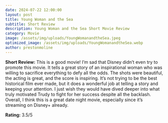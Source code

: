 ```yaml
---
date: 2024-07-22 12:00:00
layout: post
title: Young Woman and the Sea
subtitle: Short Review
description: Young Woman and the Sea Short Movie Review
category: Movie
image: /assets/img/uploads/YoungWomanandtheSea.jpeg
optimized_image: /assets/img/uploads/YoungWomanandtheSea.webp
author: prestonmoline
---
```


**Short Review:**
This is a good movie! I’m sad that Disney didn’t even try to promote this movie. It tells a great story of an inspirational woman who was willing to sacrifice everything to defy all the odds. The shots were beautiful, the acting is great, and the score is inspiring. It’s not trying to be the best historical film ever made, but it does a wonderful job at telling a story and keeping your attention. I just wish they would have dived deeper into what truly motivated Trudy to fight for her success despite all the backlash. Overall, I think this is a great date night movie, especially since it’s streaming on Disney+ already.

**Rating:**
3.5/5
